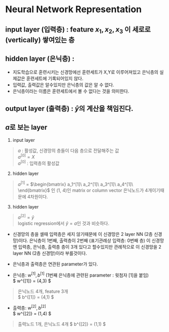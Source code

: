 # Neural Network Representation

## input layer (입력층) : feature $x_1, x_2, x_3$ 이 세로로(vertically) 쌓여있는 층


## hidden layer (은닉층) : 
 - 지도학습으로 훈련시키는 신경망에선 훈련세트가 X,Y로 이루어져있고 은닉층의 실제값은 훈련세트에 기록되어있지 않다.
 - 입력값, 출력값은 알수있지만 은닉층의 값은 알 수 없다.
 - 은닉층이라는 이름은 훈련세트에서 볼 수 없다는 것을 의미한다.
 
## output layer (출력층) : $\hat{y}$의 계산을 책임진다.

## $a$로 보는 layer
1. input layer
>  $a$ : 활성값, 신경망의 층들이 다음 층으로 전달해주는 값 </br>
>  $a^{[0]}=X$ </br>
>  $a^{[0]}$ : 입력층의 활성값

2. hidden layer
>  $a^{[1]}$ = 
$\begin{bmatrix}
a_1^[1]\
a_2^[1]\
a_3^[1]\
a_4^[1]\
\end{bmatrix}$ 인 (1, 4)인 matrix or column vector
은닉노드가 4개이기때문에 4차원이다.

3. hidden layer
>  $a^{[2]}=\hat{y}$ </br>
>  logistic regression에서 $\hat{y}=a$인 것과 비슷하다.

* 신경망의 층을 셀때 입력층은 세지 않기때문에 이 신경망은 2 layer NN (2층 신경망)이다.
은닉층이 1번째, 출력층이 2번째 (표기관례상 입력층: 0번째 층)
이 신경망엔 입력층, 은닉층, 출력층 층이 3개 있다고 할수있지만 관례적으로 이 신경망을 2 layer NN (2층 신경망)이라 부를것이다.

* 은닉층과 출력층은 연관된 parameter가 있다. 
- 은닉층: $w^{[1]}, b^{[1]}$  (1번째 은닉층에 관련된 parameter : 윗첨자 [1]을 붙임) </br>
$ w^{[1]} = (4,3) $ </br>
> 은닉노드 4개, feature 3개 </br>
$ b^{[1]} = (4,1) $ 

- 출력층: $w^{[2]}, b^{[2]}$ </br>
$ w^{[2]} = (1,4) $ </br>
> 출력노드 1개, 은닉노드 4개
$ b^{[2]} = (1,1) $ 



